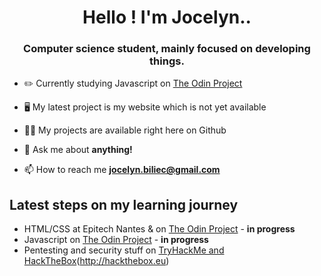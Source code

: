 <h1 align="center">Hello ! I'm Jocelyn..</h1>
<h3 align="center">Computer science student, mainly focused on developing things.</h3>

- ✏️ Currently studying Javascript on [The Odin Project](https://theodinproject.com/)

- 🖥️ My latest project is my website which is not yet available

- 👨‍💻 My projects are available right here on Github

- 💬 Ask me about **anything!**

- 📫 How to reach me **jocelyn.biliec@gmail.com**


## Latest steps on my learning journey
- HTML/CSS at Epitech Nantes & on [The Odin Project](https://theodinproject.com/) - **in progress**
- Javascript on [The Odin Project](https://theodinproject.com/courses/nodejs) - **in progress**
- Pentesting and security stuff on [TryHackMe and HackTheBox](http://tryhackme.com)(http://hackthebox.eu)

